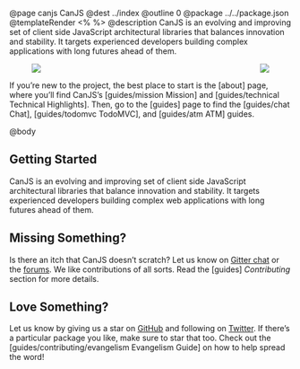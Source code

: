 @page canjs CanJS
@dest ../index
@outline 0
@package ../../package.json
@templateRender <% %>
@description CanJS is an evolving and improving set of client side JavaScript architectural libraries that balances innovation and stability. It targets experienced developers building complex applications with long futures ahead of them.   

<img
    srcset="docs/images/home/Home-Tortoise-bw.png 1x, docs/images/home/Home-Tortoise-bw-x2.png 2x"
    src="docs/images/home/Home-Tortoise-bw.png"
    style="float:right; padding-right: 40px;"/>
<img
    srcset="docs/images/home/Home-Hare-bw.png 1x, docs/images/home/Home-Hare-bw-x2.png 2x"
    src="docs/images/home/Home-Tortoise-bw.png" style="padding-left: 40px;"/>

If you’re new to the project, the best place to start is the [about] page, where you’ll
find CanJS’s [guides/mission Mission] and [guides/technical Technical Highlights]. Then, go to the [guides] page to find
the [guides/chat Chat], [guides/todomvc TodoMVC], and [guides/atm ATM] guides.

@body

## Getting Started

CanJS is an evolving and improving set of client side JavaScript architectural libraries that balance innovation and stability. It targets experienced developers building complex web applications with long futures ahead of them.

## Missing Something?

Is there an itch that CanJS doesn’t scratch?  Let us know
on [Gitter chat](https://gitter.im/canjs/canjs) or the [forums](http://forums.donejs.com/c/canjs).
We like contributions of all sorts.  Read the [guides] _Contributing_ section for more details.

## Love Something?

Let us know by giving us a star on [GitHub](https://github.com/canjs/canjs) and following on [Twitter](https://twitter.com/canjs).  If there’s a particular package you like, make sure to star that too. Check out the [guides/contributing/evangelism Evangelism Guide] on
how to help spread the word!
